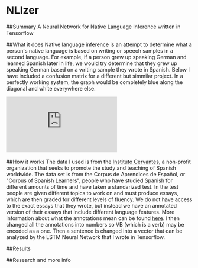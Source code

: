 # NLIzer

##Summary
A Neural Network for Native Language Inference written in Tensorflow 

##What it does
Native language inference is an attempt to determine what a person's native language is based on writing or speech samples in a second language. For example, if a person grew up speaking German and learned Spanish later in life, we would try determine that they grew up speaking German based on a writing sample they wrote in Spanish. Below I have included a confusion matrix for a different but simmilar project. In a perfectly working system, the graph would be completely blue along the diagonal and white everywhere else. 

![](https://github.com/ClintonTak/NLIzer/blob/master/PastedGraphic-2.pdf)

##How it works 
The data I used is from the [Instituto Cervantes](http://www.cervantes.es/default.htm), a non-profit organization that seeks to promote the study and teaching of Spanish worldwide. The data set is from the Corpus de Aprendices de Español, or "Corpus of Spanish Learners", people who have studied Spanish for different amounts of time and have taken a standarized test. In the test people are given different topics to work on and must produce essays, which are then graded for different levels of fluency. We do not have access to the exact essays that they wrote, but instead we have an annotated version of their essays that include different language features. More information about what the annotations mean can be found [here](). I then changed all the annotations into numbers so VB (which is a verb) may be encoded as a one. Then a sentence is changed into a vector that can be analyzed by the LSTM Neural Network that I wrote in Tensorflow. 

##Results

##Research and more info 
